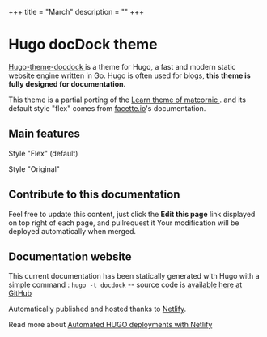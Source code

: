 +++
title = "March"
description = ""
+++

# Hugo docDock theme
[Hugo-theme-docdock ](https://github.com/vjeantet/hugo-theme-docdock) is a theme for Hugo, a fast and modern static website engine written in Go. Hugo is often used for blogs, **this theme is fully designed for documentation.**

This theme is a partial porting of the [Learn theme of matcornic ](https://github.com/matcornic/hugo-theme-learn). and its default style "flex" comes from [facette.io](https://github.com/facette)'s documentation.

## Main features


Style "Flex" (default)


Style "Original"


## Contribute to this documentation
Feel free to update this content, just click the **Edit this page** link displayed on top right of each page, and pullrequest it
Your modification will be deployed automatically when merged.


## Documentation website
This current documentation has been statically generated with Hugo with a simple command : `hugo -t docdock` -- source code is [available here at GitHub](https://github.com/vjeantet/hugo-theme-docDock)

Automatically published and hosted thanks to [Netlify](https://www.netlify.com/).

Read more about [Automated HUGO deployments with Netlify](https://www.netlify.com/blog/2015/07/30/hosting-hugo-on-netlifyinsanely-fast-deploys/)

